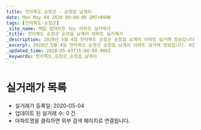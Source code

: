 ```yaml
---
title: 전라북도 순창군 - 순창읍 남계리
date: Mon May 04 2020 00:00:00 GMT+0900
tags: [전라북도-순창군]
_site_name: 매일 업데이트 되는 아파트 실거래가
_title: 전라북도 순창군 순창읍 남계리 아파트 실거래가
_description: 2020년 5월 4일 전라북도 순창군 순창읍 남계리 아파트 실거래 정보입니다. 0건 아파트 정보가 있습니다.
_excerpt: 2020년 5월 4일 전라북도 순창군 순창읍 남계리 아파트 실거래 정보입니다. 0건 아파트 정보가 있습니다.
_updated_time: 2020-05-03T15:00:00.000Z
_keywords: 전라북도,순창군,순창읍,남계리
---
```






# 실거래가 목록
- 실거래가 등록일: 2020-05-04
- 업데이트 된 실거래 수: 0 건
- 아파트명을 클릭하면 외부 검색 페이지로 연결됩니다.




